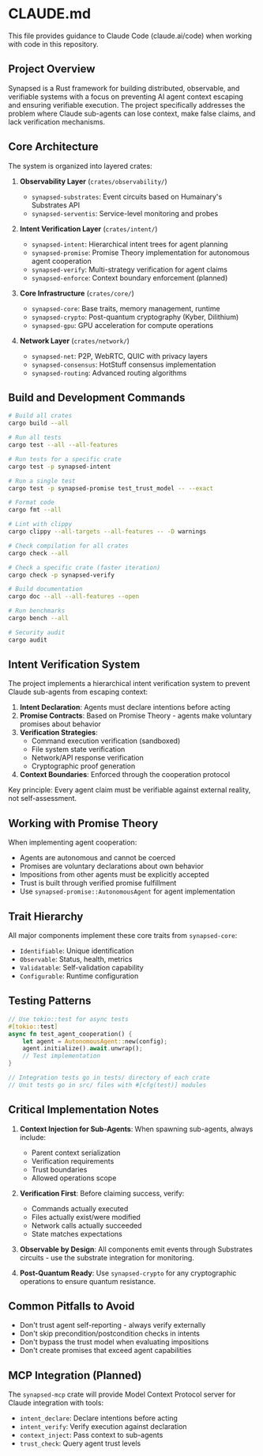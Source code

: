 # CLAUDE.md

This file provides guidance to Claude Code (claude.ai/code) when working with code in this repository.

## Project Overview

Synapsed is a Rust framework for building distributed, observable, and verifiable systems with a focus on preventing AI agent context escaping and ensuring verifiable execution. The project specifically addresses the problem where Claude sub-agents can lose context, make false claims, and lack verification mechanisms.

## Core Architecture

The system is organized into layered crates:

1. **Observability Layer** (`crates/observability/`)
   - `synapsed-substrates`: Event circuits based on Humainary's Substrates API
   - `synapsed-serventis`: Service-level monitoring and probes

2. **Intent Verification Layer** (`crates/intent/`)
   - `synapsed-intent`: Hierarchical intent trees for agent planning
   - `synapsed-promise`: Promise Theory implementation for autonomous agent cooperation
   - `synapsed-verify`: Multi-strategy verification for agent claims
   - `synapsed-enforce`: Context boundary enforcement (planned)

3. **Core Infrastructure** (`crates/core/`)
   - `synapsed-core`: Base traits, memory management, runtime
   - `synapsed-crypto`: Post-quantum cryptography (Kyber, Dilithium)
   - `synapsed-gpu`: GPU acceleration for compute operations

4. **Network Layer** (`crates/network/`)
   - `synapsed-net`: P2P, WebRTC, QUIC with privacy layers
   - `synapsed-consensus`: HotStuff consensus implementation
   - `synapsed-routing`: Advanced routing algorithms

## Build and Development Commands

```bash
# Build all crates
cargo build --all

# Run all tests
cargo test --all --all-features

# Run tests for a specific crate
cargo test -p synapsed-intent

# Run a single test
cargo test -p synapsed-promise test_trust_model -- --exact

# Format code
cargo fmt --all

# Lint with clippy
cargo clippy --all-targets --all-features -- -D warnings

# Check compilation for all crates
cargo check --all

# Check a specific crate (faster iteration)
cargo check -p synapsed-verify

# Build documentation
cargo doc --all --all-features --open

# Run benchmarks
cargo bench --all

# Security audit
cargo audit
```

## Intent Verification System

The project implements a hierarchical intent verification system to prevent Claude sub-agents from escaping context:

1. **Intent Declaration**: Agents must declare intentions before acting
2. **Promise Contracts**: Based on Promise Theory - agents make voluntary promises about behavior
3. **Verification Strategies**: 
   - Command execution verification (sandboxed)
   - File system state verification
   - Network/API response verification
   - Cryptographic proof generation
4. **Context Boundaries**: Enforced through the cooperation protocol

Key principle: Every agent claim must be verifiable against external reality, not self-assessment.

## Working with Promise Theory

When implementing agent cooperation:
- Agents are autonomous and cannot be coerced
- Promises are voluntary declarations about own behavior
- Impositions from other agents must be explicitly accepted
- Trust is built through verified promise fulfillment
- Use `synapsed-promise::AutonomousAgent` for agent implementation

## Trait Hierarchy

All major components implement these core traits from `synapsed-core`:
- `Identifiable`: Unique identification
- `Observable`: Status, health, metrics
- `Validatable`: Self-validation capability
- `Configurable`: Runtime configuration

## Testing Patterns

```rust
// Use tokio::test for async tests
#[tokio::test]
async fn test_agent_cooperation() {
    let agent = AutonomousAgent::new(config);
    agent.initialize().await.unwrap();
    // Test implementation
}

// Integration tests go in tests/ directory of each crate
// Unit tests go in src/ files with #[cfg(test)] modules
```

## Critical Implementation Notes

1. **Context Injection for Sub-Agents**: When spawning sub-agents, always include:
   - Parent context serialization
   - Verification requirements
   - Trust boundaries
   - Allowed operations scope

2. **Verification First**: Before claiming success, verify:
   - Commands actually executed
   - Files actually exist/were modified
   - Network calls actually succeeded
   - State matches expectations

3. **Observable by Design**: All components emit events through Substrates circuits - use the substrate integration for monitoring.

4. **Post-Quantum Ready**: Use `synapsed-crypto` for any cryptographic operations to ensure quantum resistance.

## Common Pitfalls to Avoid

- Don't trust agent self-reporting - always verify externally
- Don't skip precondition/postcondition checks in intents
- Don't bypass the trust model when evaluating impositions
- Don't create promises that exceed agent capabilities

## MCP Integration (Planned)

The `synapsed-mcp` crate will provide Model Context Protocol server for Claude integration with tools:
- `intent_declare`: Declare intentions before acting
- `intent_verify`: Verify execution against declaration
- `context_inject`: Pass context to sub-agents
- `trust_check`: Query agent trust levels